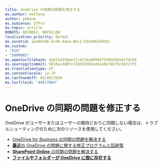 ```yaml
---
title: OneDrive の同期の問題を修正する
ms.author: matteva
author: pebaum
ms.audience: ITPro
ms.topic: article
ROBOTS: NOINDEX, NOFOLLOW
localization_priority: Normal
ms.assetid: aaa8b266-5cd6-4aea-86c1-b54e062dd2bc
ms.custom:
- "824"
- "5800003"
ms.openlocfilehash: 0ab7a3d3beef2c4726a9096df550d29454cfdc94
ms.sourcegitcommit: 9816ac4d0fef20558383a491e0e76b79c56323f5
ms.translationtype: HT
ms.contentlocale: ja-JP
ms.lasthandoff: 06/09/2020
ms.locfileid: "44617864"
---
```

# <a name="fix-onedrive-sync-problems"></a>OneDrive の同期の問題を修正する

OneDrive がユーザーまたはユーザーの期待どおりに同期しない場合は、トラブルシューティングのために次のリソースを使用してください。

- [OneDrive for Business の同期の問題を解決する](https://support.microsoft.com/en-us/office/fix-onedrive-for-business-sync-problems-207e983e-146d-404c-a994-672ef29e1f90?ui=en-us&rs=en-us&ad=us)
- [**最近**の OneDrive の問題に関する修正プログラムと回避策](https://support.office.com/article/fixes-or-workarounds-for-recent-issues-in-onedrive-36110213-f3f6-490d-8cb7-3833539def0b)
- [**SharePoint Online** の同期の問題を解決する](https://support.office.com/article/aaa2d172-8d45-4e94-9c04-5364d04ca2f4)
- [**ファイルやフォルダーが OneDrive に既に存在する**](https://support.microsoft.com/ja-JP/office/the-file-or-folder-already-exists-in-onedrive-7b8044ad-438d-41db-bbbf-4f66b8890408)
